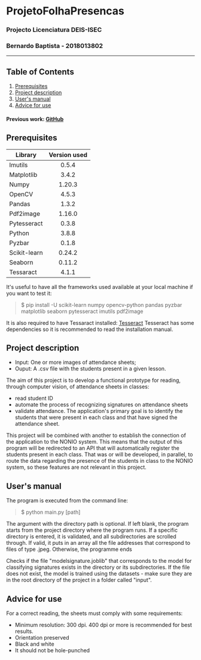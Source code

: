 # ProjetoFolhaPresencas

### Projecto Licenciatura DEIS-ISEC
### Bernardo Baptista - 2018013802
***
## Table of Contents
1. [Prerequisites](#project-description)
2. [Project description](#users-manual)
3. [User's manual](#users-manual)
4. [Advice for use](#advice-for-use)



#### Previous work: [GitHub](https://github.com/renatogomes17/ProjetoFolhaPresencas)

## Prerequisites

| Library       | Version used     | 
| ------------- |:-------------:| 
| Imutils |	0.5.4 |
| Matplotlib |	3.4.2|
| Numpy	|1.20.3|
| OpenCV	|4.5.3|
| Pandas	|1.3.2|
| Pdf2image	|1.16.0|
| Pytesseract|	0.3.8|
| Python	|3.8.8|
| Pyzbar |0.1.8
| Scikit-learn|	0.24.2|
| Seaborn|	0.11.2|
| Tessaract|4.1.1| 

It's useful to have all the frameworks used available at your local machine if you want to test it:

>$ pip install -U scikit-learn numpy opencv-python pandas pyzbar matplotlib seaborn pytesseract imutils pdf2image

It is also required to have Tessaract installed: [Tesseract](https://tesseract-ocr.github.io/tessdoc/Home.html)
Tesseract has some dependencies so it is recommended to read the installation manual.


## Project description
* Input: One or more images of attendance sheets;
* Ouput: A .csv file with the students present in a given lesson.

The aim of this project is to develop a functional prototype for reading, through computer vision, of attendance sheets in classes:
* read student ID
* automate the process of recognizing signatures on attendance sheets 
* validate attendance. 
The application's primary goal is to identify the students that were present in each class and that have signed the attendance sheet.

This project will be combined with another to establish the connection of the application to the NONIO system. This means that the output of this program will be redirected to an API that will automatically register the students present in each class. That was or will be developed, in parallel, to route the data regarding the presence of the students in class to the NONIO system, so these features are not relevant in this project.

## User's manual
The program is executed from the command line: 
>$ python main.py [path]

The argument with the directory path is optional. If left blank, the program starts from the project directory where the program runs. If a specific directory is entered, it is validated, and all subdirectories are scrolled through. If valid, it puts in an array all the file addresses that correspond to files of type .jpeg. Otherwise, the programme ends

Checks if the file "modelsignature.joblib" that corresponds to the model for classifying signatures exists in the directory or its subdirectories. If the file does not exist, the model is trained using the datasets - make sure they are in the root directory of the project in a folder called "input".


## Advice for use
For a correct reading, the sheets must comply with some requirements:
* Minimum resolution: 300 dpi. 400 dpi or more is recommended for best results.
* Orientation preserved
* Black and white
* It should not be hole-punched
